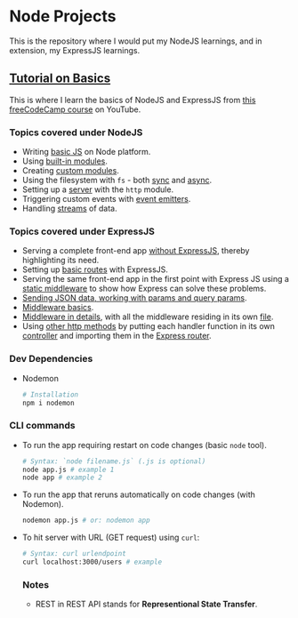# Node Projects

This is the repository where I would put my NodeJS learnings, and in extension, my ExpressJS learnings.

## [Tutorial on Basics](./tutorial-on-basics/)

This is where I learn the basics of NodeJS and ExpressJS from [this freeCodeCamp course](https://youtu.be/Oe421EPjeBE?si=NOR2QafiTV5RUjYG) on YouTube.

### Topics covered under NodeJS

- Writing [basic JS](./tutorial-on-basics/basics/app.js) on Node platform.
- Using [built-in modules](./tutorial-on-basics/basics/02-built-in-modules.js).
- Creating [custom modules](./tutorial-on-basics/basics/01-custom-modules.js).
- Using the filesystem with `fs` - both [sync](./tutorial-on-basics/basics/03-filesystems.js) and [async](./tutorial-on-basics/basics/05-filesystems-async-await.js).
- Setting up a [server](./tutorial-on-basics/basics/04-http-modules.js) with the `http` module.
- Triggering custom events with [event emitters](./tutorial-on-basics/basics/06-event-emitters.js).
- Handling [streams](./tutorial-on-basics/basics/07-streams.js) of data.

### Topics covered under ExpressJS

- Serving a complete front-end app [without ExpressJS](./tutorial-on-basics/express-tutorial/01-serving-navbar-app-without-express.js), thereby highlighting its need.
- Setting up [basic routes](./tutorial-on-basics/express-tutorial/02-express-basics.js) with ExpressJS.
- Serving the same front-end app in the first point with Express JS using a [static middleware](./tutorial-on-basics/express-tutorial/03-serving-navbar-app-with-express.js) to show how Express can solve these problems.
- [Sending JSON data, working with params and query params](./tutorial-on-basics/express-tutorial/04-json-params-query.js).
- [Middleware basics](./tutorial-on-basics/express-tutorial/05-middleware-basics.js).
- [Middleware in details](./tutorial-on-basics/express-tutorial/06-middleware-futher.js), with all the middleware residing in its own [file](./tutorial-on-basics/express-tutorial/middleware.js).
- Using [other http methods](./tutorial-on-basics/express-tutorial/07-http-methods.js) by putting each handler function in its own [controller](./tutorial-on-basics/express-tutorial/controllers/people.controllers.js) and importing them in the [Express router](./tutorial-on-basics/express-tutorial/routes/).

### Dev Dependencies

- Nodemon
  ```sh
  # Installation
  npm i nodemon
  ```

### CLI commands

- To run the app requiring restart on code changes (basic `node` tool).
  ```sh
  # Syntax: `node filename.js` (.js is optional)
  node app.js # example 1
  node app # example 2
  ```
- To run the app that reruns automatically on code changes (with Nodemon).
  ```sh
  nodemon app.js # or: nodemon app
  ```
- To hit server with URL (GET request) using `curl`:

  ```sh
  # Syntax: curl urlendpoint
  curl localhost:3000/users # example
  ```

  ### Notes

  - REST in REST API stands for **Representional State Transfer**.
